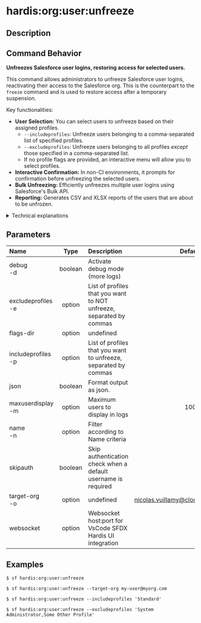 <!-- This file has been generated with command 'sf hardis:doc:plugin:generate'. Please do not update it manually or it may be overwritten -->
# hardis:org:user:unfreeze

## Description


## Command Behavior

**Unfreezes Salesforce user logins, restoring access for selected users.**

This command allows administrators to unfreeze Salesforce user logins, reactivating their access to the Salesforce org. This is the counterpart to the `freeze` command and is used to restore access after a temporary suspension.

Key functionalities:

- **User Selection:** You can select users to unfreeze based on their assigned profiles.
  - `--includeprofiles`: Unfreeze users belonging to a comma-separated list of specified profiles.
  - `--excludeprofiles`: Unfreeze users belonging to all profiles *except* those specified in a comma-separated list.
  - If no profile flags are provided, an interactive menu will allow you to select profiles.
- **Interactive Confirmation:** In non-CI environments, it prompts for confirmation before unfreezing the selected users.
- **Bulk Unfreezing:** Efficiently unfreezes multiple user logins using Salesforce's Bulk API.
- **Reporting:** Generates CSV and XLSX reports of the users that are about to be unfrozen.

<details markdown="1">
<summary>Technical explanations</summary>

The command's technical implementation involves:

- **SOQL Queries (Bulk API):** It executes SOQL queries against the `User` and `Profile` objects to identify active users based on the provided profile filters. It then queries the `UserLogin` object to find frozen login sessions for these users.
- **Interactive Prompts:** Uses the `prompts` library to guide the user through profile selection and to confirm the unfreezing operation.
- **Bulk Update:** It constructs an array of `UserLogin` records with their `Id` and `IsFrozen` set to `false`, then uses `bulkUpdate` to perform the mass update operation on the Salesforce org.
- **Reporting:** It uses `generateReports` to create CSV and XLSX files containing details of the users to be unfrozen.
- **Logging:** Provides clear messages about the number of users found and the success of the unfreezing process.
</details>


## Parameters

|Name|Type|Description|Default|Required|Options|
|:---|:--:|:----------|:-----:|:------:|:-----:|
|debug<br/>-d|boolean|Activate debug mode (more logs)||||
|excludeprofiles<br/>-e|option|List of profiles that you want to NOT unfreeze, separated by commas||||
|flags-dir|option|undefined||||
|includeprofiles<br/>-p|option|List of profiles that you want to unfreeze, separated by commas||||
|json|boolean|Format output as json.||||
|maxuserdisplay<br/>-m|option|Maximum users to display in logs|100|||
|name<br/>-n|option|Filter according to Name criteria||||
|skipauth|boolean|Skip authentication check when a default username is required||||
|target-org<br/>-o|option|undefined|nicolas.vuillamy@cloudity.com.playnico|||
|websocket|option|Websocket host:port for VsCode SFDX Hardis UI integration||||

## Examples

```shell
$ sf hardis:org:user:unfreeze
```

```shell
$ sf hardis:org:user:unfreeze --target-org my-user@myorg.com
```

```shell
$ sf hardis:org:user:unfreeze --includeprofiles 'Standard'
```

```shell
$ sf hardis:org:user:unfreeze --excludeprofiles 'System Administrator,Some Other Profile'
```


